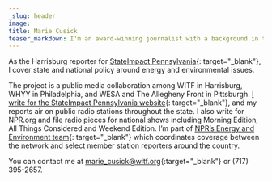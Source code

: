 ```yaml
---
_slug: header
image: 
title: Marie Cusick
teaser_markdown: I'm an award-winning journalist with a background in television, radio, and digital reporting.
---
```


As the Harrisburg reporter for [StateImpact Pennsylvania](http://stateimpact.npr.org/pennsylvania/){: target="_blank"}, I cover state and national policy around energy and environmental issues.

The project is a public media collaboration among WITF in Harrisburg, WHYY in Philadelphia, and WESA and The Allegheny Front in Pittsburgh. [I write for the StateImpact Pennsylvania website](https://stateimpact.npr.org/pennsylvania/author/mariecusick/){: target="_blank"}, and my reports air on public radio stations throughout the state. I also write for NPR.org and file radio pieces for national shows including Morning Edition, All Things Considered and Weekend Edition. I’m part of [NPR’s Energy and Environment team](https://www.npr.org/series/571910677/environment-and-energy-collaborative){: target="_blank"} which coordinates coverage between the network and select member station reporters around the country.

You can contact me at [marie_cusick@witf.org](mailto:marie_cusick@witf.org){:target="_blank"} or (717) 395-2657.